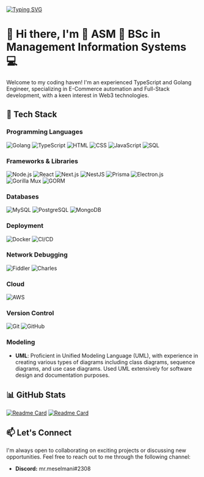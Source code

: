 [![Typing SVG](https://readme-typing-svg.herokuapp.com?font=Courier+new&color=%23808080&size=40&width=800&duration=6969&lines=Hi+there%2C+I'm+ASM+%F0%9F%91%8B)](https://git.io/typing-svg)

# 👋 Hi there, I'm 👑 ASM 👑 BSc in Management Information Systems 💻

Welcome to my coding haven! I'm an experienced TypeScript and Golang Engineer, specializing in E-Commerce automation and Full-Stack development, with a keen interest in Web3 technologies.

## 🚀 Tech Stack

### Programming Languages
![Golang](https://img.shields.io/badge/Golang-%2300ADD8?style=for-the-badge&logo=go&logoColor=white)
![TypeScript](https://img.shields.io/badge/TypeScript-%23007ACC?style=for-the-badge&logo=typescript&logoColor=white)
![HTML](https://img.shields.io/badge/HTML-%23E34F26?style=for-the-badge&logo=html5&logoColor=white)
![CSS](https://img.shields.io/badge/CSS-%231572B6?style=for-the-badge&logo=css3&logoColor=white)
![JavaScript](https://img.shields.io/badge/JavaScript-%23F7DF1E?style=for-the-badge&logo=javascript&logoColor=black)
![SQL](https://img.shields.io/badge/SQL-%2300758F?style=for-the-badge&logo=sql&logoColor=white)

### Frameworks & Libraries
![Node.js](https://img.shields.io/badge/Node.js-%23339933?style=for-the-badge&logo=node.js&logoColor=white)
![React](https://img.shields.io/badge/React-%2361DAFB?style=for-the-badge&logo=react&logoColor=white)
![Next.js](https://img.shields.io/badge/Next.js-%23000000?style=for-the-badge&logo=next.js&logoColor=white)
![NestJS](https://img.shields.io/badge/NestJS-%23E0234E?style=for-the-badge&logo=nestjs&logoColor=white)
![Prisma](https://img.shields.io/badge/Prisma-%232D3748?style=for-the-badge&logo=prisma&logoColor=white)
![Electron.js](https://img.shields.io/badge/Electron.js-%2376BBEC?style=for-the-badge&logo=electron&logoColor=white)
![Gorilla Mux](https://img.shields.io/badge/Gorilla_Mux-%2300ADD8?style=for-the-badge&logo=go&logoColor=white)
![GORM](https://img.shields.io/badge/GORM-%2300ADD8?style=for-the-badge&logo=go&logoColor=white)


### Databases
![MySQL](https://img.shields.io/badge/MySQL-%2300758F?style=for-the-badge&logo=mysql&logoColor=white)
![PostgreSQL](https://img.shields.io/badge/PostgreSQL-%23336791?style=for-the-badge&logo=postgresql&logoColor=white)
![MongoDB](https://img.shields.io/badge/MongoDB-%2347A248?style=for-the-badge&logo=mongodb&logoColor=white)

### Deployment
![Docker](https://img.shields.io/badge/Docker-%232496ED?style=for-the-badge&logo=docker&logoColor=white)
![CI/CD](https://img.shields.io/badge/CI%2FCD-%2343853D?style=for-the-badge&logo=jenkins&logoColor=white)

### Network Debugging
![Fiddler](https://img.shields.io/badge/Fiddler-%23F05239?style=for-the-badge&logo=fiddler&logoColor=white)
![Charles](https://img.shields.io/badge/Charles-%23000000?style=for-the-badge&logo=charles&logoColor=white)

### Cloud
![AWS](https://img.shields.io/badge/AWS-%23232F3E?style=for-the-badge&logo=amazon-aws&logoColor=white)

### Version Control
![Git](https://img.shields.io/badge/Git-%23F05032?style=for-the-badge&logo=git&logoColor=white)
![GitHub](https://img.shields.io/badge/GitHub-%23181717?style=for-the-badge&logo=github&logoColor=white)

### Modeling
- **UML**: Proficient in Unified Modeling Language (UML), with experience in creating various types of diagrams including class diagrams, sequence diagrams, and use case diagrams. Used UML extensively for software design and documentation purposes.

## 📊 GitHub Stats

[![Readme Card](https://github-readme-stats.vercel.app/api?username=mr-meselmani&theme=github_dark&hide=contribs,issues&show_icons=true&hide_border=true)](https://github.com/mr-meselmani) [![Readme Card](https://github-readme-stats.vercel.app/api/top-langs/?username=mr-meselmani&theme=github_dark&layout=compact&hide_border=true)](https://github.com/mr-meselmani)

## 📫 Let's Connect

I'm always open to collaborating on exciting projects or discussing new opportunities. Feel free to reach out to me through the following channel:

- **Discord:** mr.meselmani#2308
